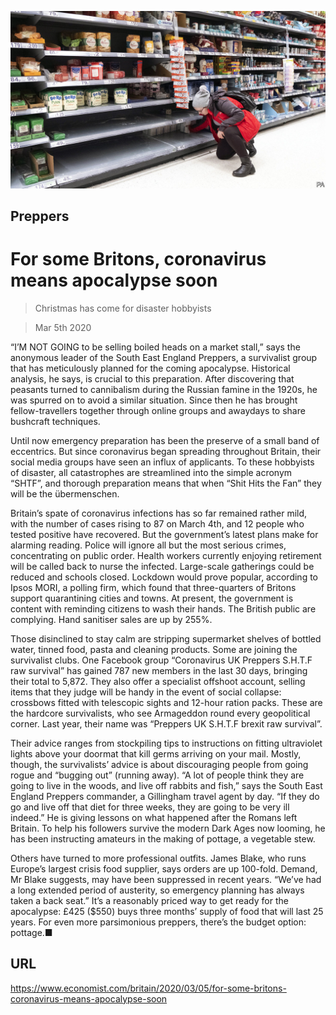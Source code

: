 ![](./images/20200307_BRP503.jpg)

## Preppers

# For some Britons, coronavirus means apocalypse soon

> Christmas has come for disaster hobbyists

> Mar 5th 2020

“I’M NOT GOING to be selling boiled heads on a market stall,” says the anonymous leader of the South East England Preppers, a survivalist group that has meticulously planned for the coming apocalypse. Historical analysis, he says, is crucial to this preparation. After discovering that peasants turned to cannibalism during the Russian famine in the 1920s, he was spurred on to avoid a similar situation. Since then he has brought fellow-travellers together through online groups and awaydays to share bushcraft techniques.

Until now emergency preparation has been the preserve of a small band of eccentrics. But since coronavirus began spreading throughout Britain, their social media groups have seen an influx of applicants. To these hobbyists of disaster, all catastrophes are streamlined into the simple acronym “SHTF”, and thorough preparation means that when “Shit Hits the Fan” they will be the übermenschen.

Britain’s spate of coronavirus infections has so far remained rather mild, with the number of cases rising to 87 on March 4th, and 12 people who tested positive have recovered. But the government’s latest plans make for alarming reading. Police will ignore all but the most serious crimes, concentrating on public order. Health workers currently enjoying retirement will be called back to nurse the infected. Large-scale gatherings could be reduced and schools closed. Lockdown would prove popular, according to Ipsos MORI, a polling firm, which found that three-quarters of Britons support quarantining cities and towns. At present, the government is content with reminding citizens to wash their hands. The British public are complying. Hand sanitiser sales are up by 255%.

Those disinclined to stay calm are stripping supermarket shelves of bottled water, tinned food, pasta and cleaning products. Some are joining the survivalist clubs. One Facebook group “Coronavirus UK Preppers S.H.T.F raw survival” has gained 787 new members in the last 30 days, bringing their total to 5,872. They also offer a specialist offshoot account, selling items that they judge will be handy in the event of social collapse: crossbows fitted with telescopic sights and 12-hour ration packs. These are the hardcore survivalists, who see Armageddon round every geopolitical corner. Last year, their name was “Preppers UK S.H.T.F brexit raw survival”.

Their advice ranges from stockpiling tips to instructions on fitting ultraviolet lights above your doormat that kill germs arriving on your mail. Mostly, though, the survivalists’ advice is about discouraging people from going rogue and “bugging out” (running away). “A lot of people think they are going to live in the woods, and live off rabbits and fish,” says the South East England Preppers commander, a Gillingham travel agent by day. “If they do go and live off that diet for three weeks, they are going to be very ill indeed.” He is giving lessons on what happened after the Romans left Britain. To help his followers survive the modern Dark Ages now looming, he has been instructing amateurs in the making of pottage, a vegetable stew.

Others have turned to more professional outfits. James Blake, who runs Europe’s largest crisis food supplier, says orders are up 100-fold. Demand, Mr Blake suggests, may have been suppressed in recent years. “We’ve had a long extended period of austerity, so emergency planning has always taken a back seat.” It’s a reasonably priced way to get ready for the apocalypse: £425 ($550) buys three months’ supply of food that will last 25 years. For even more parsimonious preppers, there’s the budget option: pottage.■

## URL

https://www.economist.com/britain/2020/03/05/for-some-britons-coronavirus-means-apocalypse-soon
